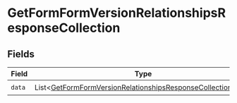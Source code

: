 # GetFormFormVersionRelationshipsResponseCollection


## Fields

| Field                                                                                                                                            | Type                                                                                                                                             | Required                                                                                                                                         | Description                                                                                                                                      |
| ------------------------------------------------------------------------------------------------------------------------------------------------ | ------------------------------------------------------------------------------------------------------------------------------------------------ | ------------------------------------------------------------------------------------------------------------------------------------------------ | ------------------------------------------------------------------------------------------------------------------------------------------------ |
| `data`                                                                                                                                           | List\<[GetFormFormVersionRelationshipsResponseCollectionData](../../models/components/GetFormFormVersionRelationshipsResponseCollectionData.md)> | :heavy_check_mark:                                                                                                                               | N/A                                                                                                                                              |